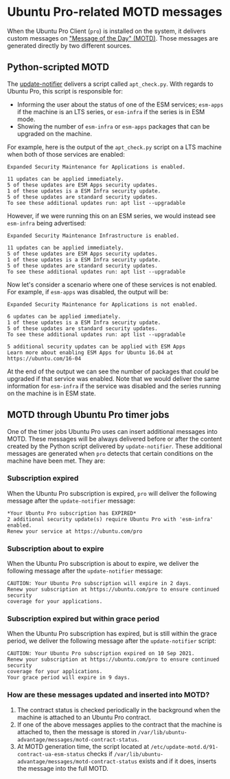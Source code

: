 # Ubuntu Pro-related MOTD messages

When the Ubuntu Pro Client (`pro`) is installed on the system, it delivers
custom messages on ["Message of the Day" (MOTD)](https://wiki.debian.org/motd).
Those messages are generated directly by two different sources.

## Python-scripted MOTD

The [update-notifier](https://wiki.ubuntu.com/UpdateNotifier) delivers a script
called `apt_check.py`. With regards to Ubuntu Pro, this script is responsible
for:
  
* Informing the user about the status of one of the ESM services; `esm-apps` if
  the machine is an LTS series, or `esm-infra` if the series is in ESM mode.
* Showing the number of `esm-infra` or `esm-apps` packages that can be upgraded
  on the machine.

For example, here is the output of the `apt_check.py` script on a LTS machine
when both of those services are enabled:

```
Expanded Security Maintenance for Applications is enabled.

11 updates can be applied immediately.
5 of these updates are ESM Apps security updates.
1 of these updates is a ESM Infra security update.
5 of these updates are standard security updates.
To see these additional updates run: apt list --upgradable
```

However, if we were running this on an ESM series, we would instead see
`esm-infra` being advertised:

```
Expanded Security Maintenance Infrastructure is enabled.

11 updates can be applied immediately.
5 of these updates are ESM Apps security updates.
1 of these updates is a ESM Infra security update.
5 of these updates are standard security updates.
To see these additional updates run: apt list --upgradable
```

Now let's consider a scenario where one of these services is not enabled. For
example, if `esm-apps` was disabled, the output will be:

```
Expanded Security Maintenance for Applications is not enabled.
  
6 updates can be applied immediately.
1 of these updates is a ESM Infra security update.
5 of these updates are standard security updates.
To see these additional updates run: apt list --upgradable
  
5 additional security updates can be applied with ESM Apps
Learn more about enabling ESM Apps for Ubuntu 16.04 at
https://ubuntu.com/16-04
```

At the end of the output we can see the number of packages that *could* be
upgraded if that service was enabled. Note that we would deliver the same
information for `esm-infra` if the service was disabled and the series running
on the machine is in ESM state.

## MOTD through Ubuntu Pro timer jobs

One of the timer jobs Ubuntu Pro uses can insert additional messages into MOTD.
These messages will be always delivered before or after the content created by
the Python script delivered by `update-notifier`. These additional messages are
generated when `pro` detects that certain conditions on the machine have been
met. They are:

### Subscription expired

When the Ubuntu Pro subscription is expired, `pro` will deliver the following
message after the `update-notifier` message:

```
*Your Ubuntu Pro subscription has EXPIRED*
2 additional security update(s) require Ubuntu Pro with 'esm-infra' enabled.
Renew your service at https://ubuntu.com/pro
```

### Subscription about to expire

When the Ubuntu Pro subscription is about to expire, we deliver the following
message after the `update-notifier` message:

```
CAUTION: Your Ubuntu Pro subscription will expire in 2 days.
Renew your subscription at https://ubuntu.com/pro to ensure continued security
coverage for your applications.
```

### Subscription expired but within grace period

When the Ubuntu Pro subscription has expired, but is still within the grace
period, we deliver the following message after the `update-notifier` script:

```
CAUTION: Your Ubuntu Pro subscription expired on 10 Sep 2021.
Renew your subscription at https://ubuntu.com/pro to ensure continued security
coverage for your applications.
Your grace period will expire in 9 days.
```

### How are these messages updated and inserted into MOTD?

1. The contract status is checked periodically in the background when the machine is attached to an Ubuntu Pro contract.
2. If one of the above messages applies to the contract that the machine is attached to, then the message is stored in `/var/lib/ubuntu-advantage/messages/motd-contract-status`.
3. At MOTD generation time, the script located at `/etc/update-motd.d/91-contract-ua-esm-status` checks if `/var/lib/ubuntu-advantage/messages/motd-contract-status` exists and if it does, inserts the message into the full MOTD.
